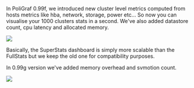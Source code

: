 In PoliGraf 0.99f, we introduced new cluster level metrics computed from hosts metrics like hba, network, storage, power etc… So now you can visualise your 1000 clusters stats in a second. We've also added datastore count, cpu latency and allocated memory.

![](/media/099g_superstats.png)

Basically, the SuperStats dashboard is simply more scalable than the FullStats but we keep the old one for compatibility purposes.

In 0.99g version we've added memory overhead and svmotion count.

![](/media/099g_svmotion.png)
